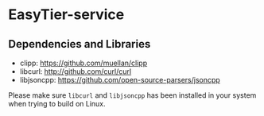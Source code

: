 # EasyTier-service

## Dependencies and Libraries

* clipp: https://github.com/muellan/clipp
* libcurl: http://github.com/curl/curl
* libjsoncpp: https://github.com/open-source-parsers/jsoncpp

Please make sure `libcurl` and `libjsoncpp` has been installed in your system when trying to build on Linux.